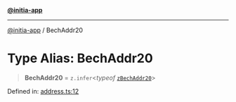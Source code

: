 [**@initia-app**](../types.md)

***

[@initia-app](../types.md) / BechAddr20

# Type Alias: BechAddr20

> **BechAddr20** = `z.infer`\<*typeof* [`zBechAddr20`](../variables/zBechAddr20.md)\>

Defined in: [address.ts:12](https://github.com/hanwong/app-v2/blob/81e68e88090ddc2ab26b9b4b48b4c48725303c75/app/types/address.ts#L12)

